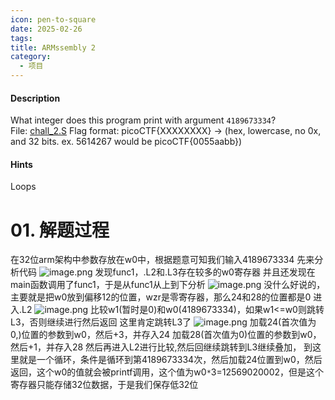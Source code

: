 ```yaml
---
icon: pen-to-square
date: 2025-02-26
tags: 
title: ARMssembly 2
category:
  - 项目
---
```

#### Description
What integer does this program print with argument `4189673334`? File: [chall_2.S](https://mercury.picoctf.net/static/5c0f1b8d9f0656c228ea0adb62cd5fbf/chall_2.S) Flag format: picoCTF{XXXXXXXX} -> (hex, lowercase, no 0x, and 32 bits. ex. 5614267 would be picoCTF{0055aabb})

#### Hints 
Loops
# 01. 解题过程
在32位arm架构中参数存放在w0中，根据题意可知我们输入4189673334
先来分析代码
![image.png](https://cdn.jsdelivr.net/gh/fakeppa/blog-img/20250226154444.png)
发现func1，.L2和.L3存在较多的w0寄存器
并且还发现在main函数调用了func1，于是从func1从上到下分析
![image.png](https://cdn.jsdelivr.net/gh/fakeppa/blog-img/20250226154805.png)
没什么好说的，主要就是把w0放到偏移12的位置，wzr是零寄存器，那么24和28的位置都是0
进入.L2
![image.png](https://cdn.jsdelivr.net/gh/fakeppa/blog-img/20250226155009.png)
比较w1(暂时是0)和w0(4189673334)，如果w1<=w0则跳转L3，否则继续进行然后返回
这里肯定跳转L3了
![image.png](https://cdn.jsdelivr.net/gh/fakeppa/blog-img/20250226155441.png)
加载24(首次值为0,)位置的参数到w0，然后+3，并存入24
加载28(首次值为0)位置的参数到w0，然后+1，并存入28
然后再进入L2进行比较,然后回继续跳转到L3继续叠加，
到这里就是一个循环，条件是循环到第4189673334次，然后加载24位置到w0，然后返回，这个w0的值就会被printf调用，这个值为w0`*`3=12569020002，但是这个寄存器只能存储32位数据，于是我们保存低32位